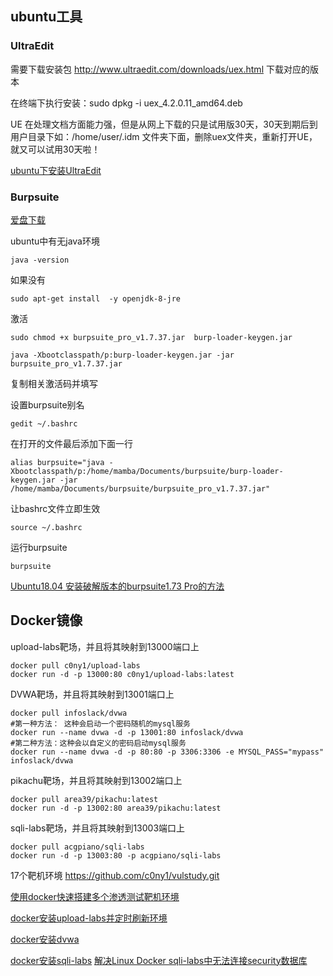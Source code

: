 
## ubuntu工具

### UltraEdit

需要下载安装包 http://www.ultraedit.com/downloads/uex.html 下载对应的版本

在终端下执行安装：sudo dpkg -i uex_4.2.0.11_amd64.deb

UE 在处理文档方面能力强，但是从网上下载的只是试用版30天，30天到期后到用户目录下如：/home/user/.idm 文件夹下面，删除uex文件夹，重新打开UE，就又可以试用30天啦！ 

[ubuntu下安装UltraEdit](https://www.cnblogs.com/caidi/p/4065678.html)

### Burpsuite

[爱盘下载](https://down.52pojie.cn/Tools/Network_Analyzer/Burp_Suite_Pro_v1.7.37_Loader_Keygen.zip)

ubuntu中有无java环境 

    java -version

如果没有 

    sudo apt-get install  -y openjdk-8-jre 

激活

    sudo chmod +x burpsuite_pro_v1.7.37.jar  burp-loader-keygen.jar 

    java -Xbootclasspath/p:burp-loader-keygen.jar -jar burpsuite_pro_v1.7.37.jar

复制相关激活码并填写

设置burpsuite别名

    gedit ~/.bashrc

在打开的文件最后添加下面一行

    alias burpsuite="java -Xbootclasspath/p:/home/mamba/Documents/burpsuite/burp-loader-keygen.jar -jar /home/mamba/Documents/burpsuite/burpsuite_pro_v1.7.37.jar"

让bashrc文件立即生效

    source ~/.bashrc

运行burpsuite

    burpsuite

[Ubuntu18.04 安装破解版本的burpsuite1.73 Pro的方法](https://blog.csdn.net/qq_34626094/article/details/113115707)

## Docker镜像

upload-labs靶场，并且将其映射到13000端口上

    docker pull c0ny1/upload-labs
    docker run -d -p 13000:80 c0ny1/upload-labs:latest

DVWA靶场，并且将其映射到13001端口上

    docker pull infoslack/dvwa
    #第一种方法： 这种会启动一个密码随机的mysql服务
    docker run --name dvwa -d -p 13001:80 infoslack/dvwa 
    #第二种方法：这种会以自定义的密码启动mysql服务
    docker run --name dvwa -d -p 80:80 -p 3306:3306 -e MYSQL_PASS="mypass" infoslack/dvwa

pikachu靶场，并且将其映射到13002端口上

    docker pull area39/pikachu:latest
    docker run -d -p 13002:80 area39/pikachu:latest

sqli-labs靶场，并且将其映射到13003端口上

    docker pull acgpiano/sqli-labs 
    docker run -d -p 13003:80 -p acgpiano/sqli-labs 


17个靶机环境 https://github.com/c0ny1/vulstudy.git

[使用docker快速搭建多个渗透测试靶机环境](https://blog.csdn.net/limb0/article/details/105795879)

[docker安装upload-labs并定时刷新环境](https://www.cnblogs.com/Cl0ud/p/13943187.html)

[docker安装dvwa](https://blog.csdn.net/qq_19309473/article/details/107202812)

[docker安装sqli-labs](https://blog.csdn.net/qq_40612211/article/details/104382611)
[解决Linux Docker sqli-labs中无法连接security数据库](https://blog.csdn.net/Big_Study_Father/article/details/106052620)